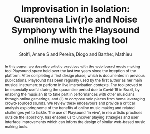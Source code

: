 ---
title: "Improvisation in Isolation: Quarentena Liv(r)e and Noise Symphony with the Playsound online music making tool"
abstract: "In this paper, we describe artistic practices with the web-based music making tool Playsound.space held over the last two years since the inception of the platform. After completing a first design phase, which is documented in previous publications, Playsound has been regularly used by the first author as her main musical instrument to perform in live improvisation contexts. The tool proved to be especially useful during the quarantine period due to Covid-19 in Brazil, by enabling the musician (i) to take part in performances with other musicians through online gatherings, and (ii) to compose solo pieces from home leveraging crowd-sourced sounds. We review these endeavours and provide a critical analysis exploring some of the benefits of online music making and related challenges yet to tackle. The use of Playsound 'in vivo', in real artistic practices outside the laboratory, has enabled us to uncover playing strategies and user interface improvements which can inform the design of similar web-based music making tools."
address: "Barcelona, Spain"
booktitle: "Proceedings of the International Web Audio Conference"
editor: "Joglar-Ongay, Luis and Serra, Xavier and Font, Frederic and Tovstogan, Philip and Stolfi, Ariane and A. Correya, Albin and Ramires, Antonio and Bogdanov, Dmitry and Faraldo, Angel and Favory, Xavier"
month: "July"
publisher: "UPF"
series: "WAC '21"
pages: ""
id: "2021_21"
author: "Stolfi, Ariane S and Pereira, Diogo  and Barthet, Mathieu"
webAuthor: "Ariane S Stolfi, Diogo  Pereira, Mathieu Barthet"
track: "Paper"
year: "2021"
tags: year2021
media: https://youtu.be/JXctQvUXJPA
pdflink: "/_data/papers/pdf/2021/2021_21.pdf"
ISSN: "2663-5844"
---